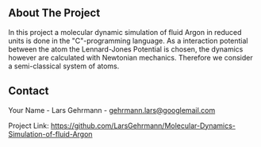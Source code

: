



<!-- ABOUT THE PROJECT -->
## About The Project
In this project a molecular dynamic simulation of fluid Argon in reduced units is done in the "C"-programming language. As a interaction potential between the atom the Lennard-Jones Potential is chosen, the dynamics however are calculated with Newtonian mechanics. Therefore we consider a semi-classical system of atoms.

## Contact

Your Name - Lars Gehrmann - gehrmann.lars@googlemail.com

Project Link: https://github.com/LarsGehrmann/Molecular-Dynamics-Simulation-of-fluid-Argon
